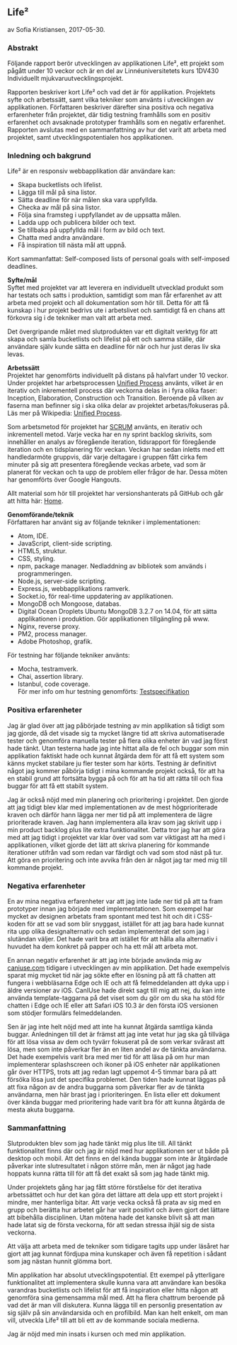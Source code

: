 ## Life²
av Sofia Kristiansen, 2017-05-30.

### Abstrakt
Följande rapport berör utvecklingen av applikationen Life², ett projekt som pågått under 10 veckor och är en del av Linnéuniversitetets kurs 1DV430 Individuellt mjukvaruutvecklingsprojekt.

Rapporten beskriver kort Life² och vad det är för applikation. Projektets syfte och arbetssätt, samt vilka tekniker som använts i utvecklingen av applikationen. Författaren beskriver därefter sina positiva och negativa erfarenheter från projektet, där tidig testning framhålls som en positiv erfarenhet och avsaknade prototyper framhålls som en negativ erfarenhet. Rapporten avslutas med en sammanfattning av hur det varit att arbeta med projektet, samt utvecklingspotentialen hos applikationen.

### Inledning och bakgrund
Life² är en responsiv webbapplikation där användare kan:
* Skapa bucketlists och lifelist.
* Lägga till mål på sina listor.
* Sätta deadline för när målen ska vara uppfyllda.
* Checka av mål på sina listor.
* Följa sina framsteg i uppfyllandet av de uppsatta målen.
* Ladda upp och publicera bilder och text.
* Se tillbaka på uppfyllda mål i form av bild och text.
* Chatta med andra användare.
* Få inspiration till nästa mål att uppnå.

Kort sammanfattat: Self-composed lists of personal goals with self-imposed deadlines.

**Syfte/mål**  
Syftet med projektet var att leverera en individuellt utvecklad produkt som har testats och satts i produktion, samtidigt som man får erfarenhet av att arbeta med projekt och all dokumentation som hör till. Detta för att få kunskap i hur projekt bedrivs ute i arbetslivet och samtidigt få en chans att förkovra sig i de tekniker man valt att arbeta med.

Det övergripande målet med slutprodukten var ett digitalt verktyg för att skapa och samla bucketlists och lifelist på ett och samma ställe, där användare själv kunde sätta en deadline för när och hur just deras liv ska levas.

**Arbetssätt**  
Projektet har genomförts individuellt på distans på halvfart under 10 veckor. Under projektet har arbetsprocessen [Unified Process](https://en.wikipedia.org/wiki/Unified_Process) använts, vilket är en iterativ och inkrementell process där veckorna delas in i fyra olika faser: Inception, Elaboration, Construction och Transition. Beroende på vilken av faserna man befinner sig i ska olika delar av projektet arbetas/fokuseras på. Läs mer på Wikipedia: [Unified Process](https://en.wikipedia.org/wiki/Unified_Process). 

Som arbetsmetod för projektet har [SCRUM](https://en.wikipedia.org/wiki/Scrum_(software_development)) använts, en iterativ och inkrementell metod. Varje vecka har en ny sprint backlog skrivits, som innehåller en analys av föregående iteration, tidsrapport för föregående iteration och en tidsplanering för veckan. Veckan har sedan inletts med ett handledarmöte gruppvis, där varje deltagare i gruppen fått cirka fem minuter på sig att presentera föregående veckas arbete, vad som är planerat för veckan och ta upp de problem eller frågor de har. Dessa möten har genomförts över Google Hangouts.

Allt material som hör till projektet har versionshanterats på GitHub och går att hitta här: [Home](https://github.com/1dv430/sk222uf-project/wiki).

**Genomförande/teknik**  
Författaren har använt sig av följande tekniker i implementationen:  
* Atom, IDE.
* JavaScript, client-side scripting.
* HTML5, struktur.
* CSS, styling.
* npm, package manager. Nedladdning av bibliotek som används i programmeringen.
* Node.js, server-side scripting.
* Express.js, webbapplikations ramverk.
* Socket.io, för real-time uppdatering av applikationen.
* MongoDB och Mongoose, databas.
* Digital Ocean Droplets Ubuntu MongoDB 3.2.7 on 14.04, för att sätta applikationen i produktion. Gör applikationen tillgängling på www.
* Nginx, reverse proxy.
* PM2, process manager.
* Adobe Photoshop, grafik.

För testning har följande tekniker använts:  
* Mocha, testramverk.
* Chai, assertion library.
* Istanbul, code coverage.  
För mer info om hur testning genomförts: [Testspecifikation](Testspecifikation)

### Positiva erfarenheter
Jag är glad över att jag påbörjade testning av min applikation så tidigt som jag gjorde, då det visade sig ta mycket längre tid att skriva automatiserade tester och genomföra manuella tester på flera olika enheter än vad jag först hade tänkt. Utan testerna hade jag inte hittat alla de fel och buggar som min applikation faktiskt hade och kunnat åtgärda dem för att få ett system som känns mycket stabilare ju fler tester som har körts. Testning är definitivt något jag kommer påbörja tidigt i mina kommande projekt också, för att ha en stabil grund att fortsätta bygga på och för att ha tid att rätta till och fixa buggar för att få ett stabilt system.

Jag är också nöjd med min planering och prioritering i projektet. Den gjorde att jag tidigt blev klar med implementationen av de mest högprioriterade kraven och därför hann lägga ner mer tid på att implementera de lägre prioriterade kraven. Jag hann implementera alla krav som jag skrivit upp i min product backlog plus lite extra funktionalitet. Detta tror jag har att göra med att jag tidigt i projektet var klar över vad som var viktigast att ha med i applikationen, vilket gjorde det lätt att skriva planering för kommande iterationer utifrån vad som redan var färdigt och vad som stod näst på tur. Att göra en prioritering och inte avvika från den är något jag tar med mig till kommande projekt.

### Negativa erfarenheter
En av mina negativa erfarenheter var att jag inte lade ner tid på att ta fram prototyper innan jag började med implementationen. Som exempel har mycket av designen arbetats fram spontant med test hit och dit i CSS-koden för att se vad som blir snyggast, istället för att jag bara hade kunnat rita upp olika designalternativ och sedan implementerat det som jag i slutändan väljer. Det hade varit bra att istället för att hålla alla alternativ i huvudet ha dem konkret på papper och ha ett mål att arbeta mot.

En annan negativ erfarenhet är att jag inte började använda mig av [caniuse.com](http://www.caniuse.com) tidigare i utvecklingen av min applikation. Det hade exempelvis sparat mig mycket tid när jag sökte efter en lösning på att få chatten att fungera i webbläsarna Edge och IE och att få felmeddelanden att dyka upp i äldre versioner av iOS. CanIUse hade direkt sagt till mig att nej, du kan inte använda template-taggarna på det viset som du gör om du ska ha stöd för chatten i Edge och IE eller att Safari iOS 10.3 är den första iOS versionen som stödjer formulärs felmeddelanden.

Sen är jag inte helt nöjd med att inte ha kunnat åtgärda samtliga kända buggar. Anledningen till det är främst att jag inte vetat hur jag ska gå tillväga för att lösa vissa av dem och tyvärr fokuserat på de som verkar svårast att lösa, men som inte påverkar fler än en liten andel av de tänkta användarna. Det hade exempelvis varit bra med mer tid för att läsa på om hur man implementerar splashscreen och ikoner på iOS enheter när applikationen går över HTTPS, trots att jag redan lagt uppemot 4-5 timmar bara på att försöka lösa just det specifika problemet. Den tiden hade kunnat läggas på att fixa någon av de andra buggarna som påverkar fler av de tänkta användarna, men här brast jag i prioriteringen. En lista eller ett dokument över kända buggar med prioritering hade varit bra för att kunna åtgärda de mesta akuta buggarna.

### Sammanfattning
Slutprodukten blev som jag hade tänkt mig plus lite till. All tänkt funktionalitet finns där och jag är nöjd med hur applikationen ser ut både på desktop och mobil. Att det finns en del kända buggar som inte är åtgärdade påverkar inte slutresultatet i någon större mån, men är något jag hade hoppats kunna rätta till för att få det exakt så som jag hade tänkt mig.

Under projektets gång har jag fått större förståelse för det iterativa arbetssättet och hur det kan göra det lättare att dela upp ett stort projekt i mindre, mer hanterliga bitar. Att varje vecka också få prata av sig med en grupp och berätta hur arbetet går har varit positivt och även gjort det lättare att bibehålla disciplinen. Utan mötena hade det kanske blivit så att man hade latat sig de första veckorna, för att sedan stressa ihjäl sig de sista veckorna.

Att välja att arbeta med de tekniker som tidigare tagits upp under läsåret har gjort att jag kunnat fördjupa mina kunskaper och även få repetition i sådant som jag nästan hunnit glömma bort.

Min applikation har absolut utvecklingspotential. Ett exempel på ytterligare funktionalitet att implementera skulle kunna vara att användare kan besöka varandras bucketlists och lifelist för att få inspiration eller hitta någon att genomföra sina gemensamma mål med. Att ha flera chattrum beroende på vad det är man vill diskutera. Kunna lägga till en personlig presentation av sig själv på sin användarsida och en profilbild. Man kan helt enkelt, om man vill, utveckla Life² till att bli ett av de kommande sociala medierna.

Jag är nöjd med min insats i kursen och med min applikation.
